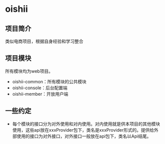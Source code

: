 # oishii

## 项目简介
类似电商项目，根据自身经验和学习整合

## 项目模块

所有模块均为web项目。
- oishii-common：所有模块的公共模块
- oishii-console：后台配置端
- oishii-member：开放用户端

## 一些约定

- 每个模块的接口分为对外使用和对内使用。对内使用就是供本项目的其他模块使用，这些api放在xxxProvider包下，类名是xxxProvider形式的。提供给外部使用的接口为对外接口，对外接口一般放在api包下，类名以Api结尾。